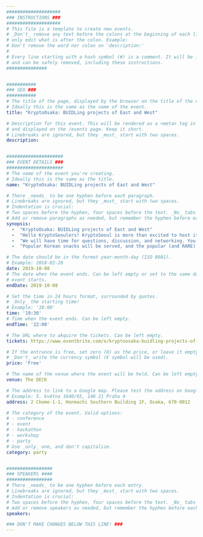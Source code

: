 ```yaml
---
####################
### INSTRUCTIONS ###
####################
# This file is a template to create new events.
# _Don't_ remove any text before the colons at the beginning of each line,
# only edit what is after the colon. Example:
# Don't remove the word nor colon on 'description:'
#
# Every line starting with a hash symbol (#) is a comment. It will be ignored
# and can be safely removed, including these instructions.
###############


###########
### SEO ###
###########
# The title of the page, displayed by the browser on the title of the window.
# Ideally this is the same as the name of the event.
title: "KryptoOsaka: BUIDLing projects of East and West"

# Description for this event. This will be rendered as a <meta> tag in the HTML,
# and displayed on the /events page. Keep it short.
# Linebreaks are ignored, but they _must_ start with two spaces.
description: 


#####################
### EVENT DETAILS ###
#####################
# The name of the event you're creating.
# Ideally this is the same as the title.
name: "KryptoOsaka: BUIDLing projects of East and West"

# There _needs_ to be one hyphen before each paragraph.
# Linebreaks are ignored, but they _must_ start with two spaces.
# Indentation is crucial:
# Two spaces before the hyphen, four spaces before the text. _No_ tabs allowed.
# Add or remove paragraphs as needed, but remember the hyphen before each entry.
synopsis:
  -  "KryptoOsaka: BUIDLing projects of East and West"  
  -  "Hello KryptoSeoulers! KryptoSeoul is more than excited to host its 4th global meetup in Osaka during Devcon Week. KryptoSeoul is a major blockchain community building team based in Seoul, South Korea, and has been consistently introducing promising global blockchain projects to the Korean community. It hosted global meetups such as KryptoNYC, KryptoTokyo, KryptoSF in the past. The next quest is KryptoOsaka!In the KryptoOsaka meetup, the general mission is to introduce and to connect projects coming from East and West. Through the meetup, we are able to meet the top BUIDLing projects of East and West, the East with Klaytn and Terra and the West with Cosmo and Blockstack. The event is co-hosted by CoinMarketCap and sponsored by Terra and Klaytn, top projects in South Korea."  
  -  "We will have time for questions, discussion, and networking. You will be able to meet top players and developers in South Korea as well!"  
  -  "Popular Korean snacks will be served, and the popular (and RARE) item BUIDL T-shirts created by KryptoSeoul will be there for you, first come first served! This event is free but we can only accommodate a limited number of guests. Please RSVP early and see you there!"  

# The date should be in the format year-month-day (ISO 8601).
# Example: 2018-02-28
date: 2019-10-08
# The date when the event ends. Can be left empty or set to the same day the
# event starts.
endDate: 2019-10-08

# Set the time in 24 hours format, surrounded by quotes.
# _Only_ the starting time!
# Example: '18:00'
time: '19:30'
# Time when the event ends. Can be left empty.
endTime: '22:00'

# The URL where to akquire the tickets. Can be left empty.
tickets: https://www.eventbrite.com/e/kryptoosaka-buidling-projects-of-east-and-west-tickets-74307566933

# If the entrance is free, set zero (0) as the price, or leave it empty.
# _Don't_ write the currency symbol (€ symbol will be used).
price: 'Free'

# The name of the venue where the event will be held. Can be left empty.
venue: The DECK

# The address to link to a Google map. Please test the address on Google Maps.
# Example: 5. května 1640/65, 140 21 Praha 4
address: 2 Chome-1-1, Honmachi Southern Building 1F, Osaka, 670-0012

# The category of the event. Valid options:
# - conference
# - event
# - hackathon
# - workshop
# - party
# Use _only_ one, and don't capitalize.
category: party


#################
### SPEAKERS ####
#################
# There _needs_ to be one hyphen before each entry.
# Linebreaks are ignored, but they _must_ start with two spaces.
# Indentation is crucial:
# Two spaces before the hyphen, four spaces before the text. _No_ tabs allowed.
# Add or remove speakers as needed, but remember the hyphen before each entry.
speakers:

### DON'T MAKE CHANGES BELOW THIS LINE! ###
---
```

<!-- ### DON'T MAKE CHANGES BELOW THIS LINE! ### -->

<Event-Content/>  
